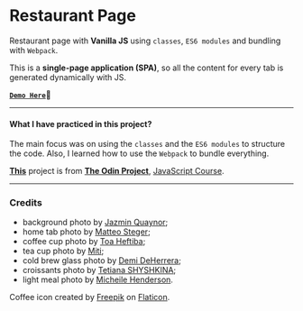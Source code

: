 # Restaurant Page

Restaurant page with **Vanilla JS** using `classes`, `ES6 modules` and bundling with `Webpack`.

This is a **single-page application (SPA)**, so all the content for every tab is generated dynamically with JS.

**[`Demo Here`](https://oliver-ard.github.io/restaurant-page/)👋**

---

#### What I have practiced in this project?

The main focus was on using the `classes` and the `ES6 modules` to structure the code. Also, I learned how to use the `Webpack` to bundle everything.

**[This](https://www.theodinproject.com/lessons/node-path-javascript-restaurant-page)** project is from **[The Odin Project](https://www.theodinproject.com/)**, [JavaScript Course](https://www.theodinproject.com/paths/full-stack-javascript/courses/javascript).

---

### Credits

- background photo by [Jazmin Quaynor](https://unsplash.com/@jazminantoinette);
- home tab photo by [Matteo Steger](https://unsplash.com/@matteosteger);
- coffee cup photo by [Toa Heftiba](https://unsplash.com/@heftiba);
- tea cup photo by [Miti](https://unsplash.com/@mitifotos);
- cold brew glass photo by [Demi DeHerrera](https://unsplash.com/@demidearest);
- croissants photo by [Tetiana SHYSHKINA](https://unsplash.com/@shyshkina);
- light meal photo by [Micheile Henderson](https://unsplash.com/@micheile).

Coffee icon created by [Freepik](https://www.flaticon.com/free-icons/coffee) on [Flaticon](https://www.flaticon.com/).
